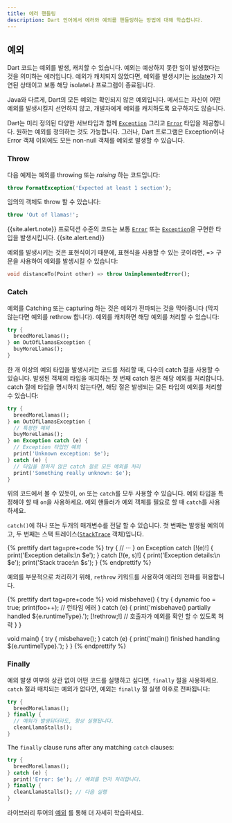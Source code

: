 ```yaml
---
title: 에러 핸들링
description: Dart 언어에서 에러와 예외를 핸들링하는 방법에 대해 학습합니다.
---
```


## 예외

Dart 코드는 예외를 발생, 캐치할 수 있습니다. 
예외는 예상하지 못한 일이 발생했다는 것을 의미하는 에러입니다.
예외가 캐치되지 않았다면, 예외를 발생시키는 [isolate][]가
지연된 상태이고 보통 해당 isolate나 프로그램이 종료됩니다.

Java와 다르게, Dart의 모든 예외는 확인되지 않은 예외입니다.
메서드는 자신이 어떤 예외를 발생시킬지 선언하지 않고,
개발자에게 예외를 캐치하도록 요구하지도 않습니다.

Dart는 미리 정의된 다양한 서브타입과 함께 [`Exception`][] 그리고 [`Error`][]
타입을 제공합니다. 원하는 예외를 정의하는 것도 가능합니다. 그러나,
Dart 프로그램은 Exception이나 Error 객체 이외에도 모든 non-null 객체를
예외로 발생할 수 있습니다.

### Throw

다음 예제는 예외를 throwing 또는 *raising* 하는 코드입니다:

<?code-excerpt "misc/lib/language_tour/exceptions.dart (throw-FormatException)"?>
```dart
throw FormatException('Expected at least 1 section');
```

임의의 객체도 throw 할 수 있습니다:

<?code-excerpt "misc/lib/language_tour/exceptions.dart (out-of-llamas)"?>
```dart
throw 'Out of llamas!';
```

{{site.alert.note}}
  프로덕션 수준의 코드는 보통 [`Error`][] 또는 [`Exception`][]을 구현한 타입을 발생시킵니다.
{{site.alert.end}}

예외를 발생시키는 것은 표현식이기 때문에, 표현식을 사용할 수 있는 곳이라면, =\> 구문을
사용하여 예외를 발생시킬 수 있습니다:

<?code-excerpt "misc/lib/language_tour/exceptions.dart (throw-is-an-expression)"?>
```dart
void distanceTo(Point other) => throw UnimplementedError();
```


### Catch

예외를 Catching 또는 capturing 하는 것은 예외가 전파되는 것을 막아줍니다
(막지 않는다면 예외를 rethrow 합니다).
예외를 캐치하면 해당 예외를 처리할 수 있습니다:

<?code-excerpt "misc/lib/language_tour/exceptions.dart (try)"?>
```dart
try {
  breedMoreLlamas();
} on OutOfLlamasException {
  buyMoreLlamas();
}
```

한 개 이상의 예외 타입을 발생시키는 코드를 처리할 때,
다수의 catch 절을 사용할 수 있습니다. 발생된 객체의 타입을 매치하는 첫 번째 catch 절은
해당 예외를 처리합니다. catch 절에 타입을 명시하지 않는다면, 해당 절은 발생되는 모든
타입의 예외를 처리할 수 있습니다:

<?code-excerpt "misc/lib/language_tour/exceptions.dart (try-catch)"?>
```dart
try {
  breedMoreLlamas();
} on OutOfLlamasException {
  // 특정한 예외
  buyMoreLlamas();
} on Exception catch (e) {
  // Exception 타입인 예외
  print('Unknown exception: $e');
} catch (e) {
  // 타입을 정하지 않은 catch 절로 모든 예외를 처리
  print('Something really unknown: $e');
}
```

위의 코드에서 볼 수 있듯이, `on` 또는 `catch`를 모두 사용할 수 있습니다.
예외 타입을 특정해야 할 때 `on`을 사용하세요. 예외 핸들러가 예외 객체를 필요로 할 때
`catch`를 사용하세요.

`catch()`에 하나 또는 두개의 매개변수를 전달 할 수 있습니다.
첫 번째는 발생될 예외이고,
두 번째는 스택 트레이스([`StackTrace`][] 객체)입니다.

<?code-excerpt "misc/lib/language_tour/exceptions.dart (try-catch-2)" replace="/\(e.*?\)/[!$&!]/g"?>
{% prettify dart tag=pre+code %}
try {
  // ···
} on Exception catch [!(e)!] {
  print('Exception details:\n $e');
} catch [!(e, s)!] {
  print('Exception details:\n $e');
  print('Stack trace:\n $s');
}
{% endprettify %}

예외를 부분적으로 처리하기 위해,
`rethrow` 키워드를 사용하여 에러의 전파를 허용합니다.

<?code-excerpt "misc/test/language_tour/exceptions_test.dart (rethrow)" replace="/rethrow;/[!$&!]/g"?>
{% prettify dart tag=pre+code %}
void misbehave() {
  try {
    dynamic foo = true;
    print(foo++); // 런타임 에러
  } catch (e) {
    print('misbehave() partially handled ${e.runtimeType}.');
    [!rethrow;!] // 호출자가 예외를 확인 할 수 있도록 허락
  }
}

void main() {
  try {
    misbehave();
  } catch (e) {
    print('main() finished handling ${e.runtimeType}.');
  }
}
{% endprettify %}


### Finally

예외 발생 여부와 상관 없이 어떤 코드를 실행하고 싶다면,
`finally` 절을 사용하세요. `catch` 절과 매치되는 예외가 없다면,
예외는 `finally` 절 실행 이후로 전파됩니다:

<?code-excerpt "misc/lib/language_tour/exceptions.dart (finally)"?>
```dart
try {
  breedMoreLlamas();
} finally {
  // 예외가 발생되더라도, 항상 실행됩니다.
  cleanLlamaStalls();
}
```

The `finally` clause runs after any matching `catch` clauses:

<?code-excerpt "misc/lib/language_tour/exceptions.dart (try-catch-finally)"?>
```dart
try {
  breedMoreLlamas();
} catch (e) {
  print('Error: $e'); // 예외를 먼저 처리합니다.
} finally {
  cleanLlamaStalls(); // 다음 실행
}
```

라이브러리 투어의 [예외](/guides/libraries/library-tour#exceptions)
를 통해 더 자세히 학습하세요.

[isolate]: /language/concurrency#Isolate-작동-방식
[`Error`]: {{site.dart-api}}/{{site.data.pkg-vers.SDK.channel}}/dart-core/Error-class.html
[`Exception`]: {{site.dart-api}}/{{site.data.pkg-vers.SDK.channel}}/dart-core/Exception-class.html
[`StackTrace`]: {{site.dart-api}}/{{site.data.pkg-vers.SDK.channel}}/dart-core/StackTrace-class.html
